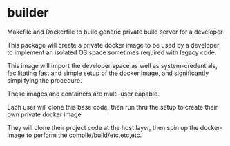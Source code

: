 # builder
Makefile and Dockerfile to build generic private build server for a developer

This package will create a private docker image to be used by a developer to implement an isolated OS space sometimes required with legacy code.

This image will import the developer space as well as system-credentials, facilitating fast and simple setup of the docker image, and
significantly simplifying the procedure.

These images and containers are multi-user capable.  

Each user will clone this base code, then run thru the setup to create their own private docker image.  

They will clone their project code at the host layer, then spin up the docker-image to perform the compile/build/etc,etc,etc.


